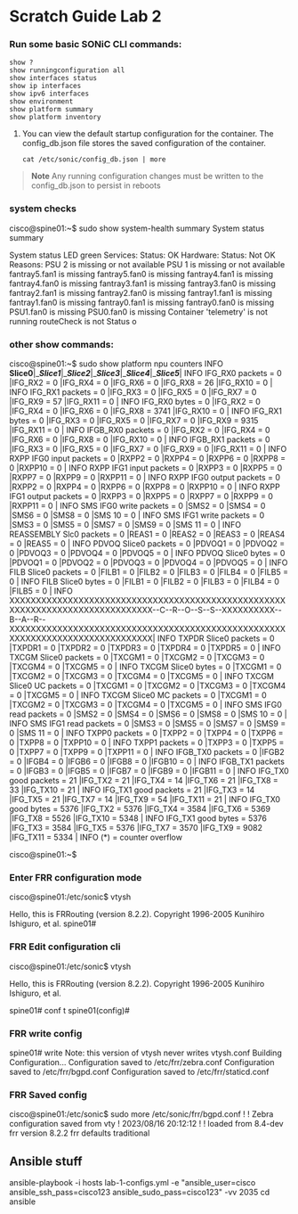 # Scratch Guide Lab 2

### Run some basic SONiC CLI commands:
```
show ?
show runningconfiguration all
show interfaces status
show ip interfaces
show ipv6 interfaces
show environment 
show platform summary
show platform inventory
```
1. You can view the default startup configuration for the container. The config_db.json file stores the saved configuration of the container. 
    ```
    cat /etc/sonic/config_db.json | more 
    ```
>**Note**
>Any running configuration changes must be written to the config_db.json to persist in reboots

### system checks

cisco@spine01:~$ sudo show system-health summary
System status summary

  System status LED  green
  Services:
    Status: OK
  Hardware:
    Status: Not OK
    Reasons: PSU 2 is missing or not available
	     PSU 1 is missing or not available
	     fantray5.fan1 is missing
	     fantray5.fan0 is missing
	     fantray4.fan1 is missing
	     fantray4.fan0 is missing
	     fantray3.fan1 is missing
	     fantray3.fan0 is missing
	     fantray2.fan1 is missing
	     fantray2.fan0 is missing
	     fantray1.fan1 is missing
	     fantray1.fan0 is missing
	     fantray0.fan1 is missing
	     fantray0.fan0 is missing
	     PSU1.fan0 is missing
	     PSU0.fan0 is missing
	     Container 'telemetry' is not running
	     routeCheck is not Status o

### other show commands:
cisco@spine01:~$ sudo show platform npu counters 
INFO  ____________________Slice0____________________|____________Slice1___________|____________Slice2___________|____________Slice3___________|____________Slice4___________|____________Slice5___________|
INFO  IFG_RX0 packets          =               0    |IFG_RX2 =               0    |IFG_RX4 =               0    |IFG_RX6 =               0    |IFG_RX8 =              26    |IFG_RX10 =               0    |
INFO  IFG_RX1 packets          =               0    |IFG_RX3 =               0    |IFG_RX5 =               0    |IFG_RX7 =               0    |IFG_RX9 =              57    |IFG_RX11 =               0    |
INFO  IFG_RX0 bytes            =               0    |IFG_RX2 =               0    |IFG_RX4 =               0    |IFG_RX6 =               0    |IFG_RX8 =            3741    |IFG_RX10 =               0    |
INFO  IFG_RX1 bytes            =               0    |IFG_RX3 =               0    |IFG_RX5 =               0    |IFG_RX7 =               0    |IFG_RX9 =            9315    |IFG_RX11 =               0    |
INFO  IFGB_RX0 packets         =               0    |IFG_RX2 =               0    |IFG_RX4 =               0    |IFG_RX6 =               0    |IFG_RX8 =               0    |IFG_RX10 =               0    |
INFO  IFGB_RX1 packets         =               0    |IFG_RX3 =               0    |IFG_RX5 =               0    |IFG_RX7 =               0    |IFG_RX9 =               0    |IFG_RX11 =               0    |
INFO  RXPP IFG0 input packets  =               0    |RXPP2   =               0    |RXPP4   =               0    |RXPP6   =               0    |RXPP8   =               0    |RXPP10   =               0    |
INFO  RXPP IFG1 input packets  =               0    |RXPP3   =               0    |RXPP5   =               0    |RXPP7   =               0    |RXPP9   =               0    |RXPP11   =               0    |
INFO  RXPP IFG0 output packets =               0    |RXPP2   =               0    |RXPP4   =               0    |RXPP6   =               0    |RXPP8   =               0    |RXPP10   =               0    |
INFO  RXPP IFG1 output packets =               0    |RXPP3   =               0    |RXPP5   =               0    |RXPP7   =               0    |RXPP9   =               0    |RXPP11   =               0    |
INFO  SMS IFG0 write packets   =               0    |SMS2    =               0    |SMS4    =               0    |SMS6    =               0    |SMS8    =               0    |SMS 10   =               0    |
INFO  SMS IFG1 write packets   =               0    |SMS3    =               0    |SMS5    =               0    |SMS7    =               0    |SMS9    =               0    |SMS 11   =               0    |
INFO  REASSEMBLY Slc0 packets  =               0    |REAS1   =               0    |REAS2   =               0    |REAS3   =               0    |REAS4   =               0    |REAS5    =               0    |
INFO  PDVOQ Slice0 packets     =               0    |PDVOQ1  =               0    |PDVOQ2  =               0    |PDVOQ3  =               0    |PDVOQ4  =               0    |PDVOQ5   =               0    |
INFO  PDVOQ Slice0 bytes       =               0    |PDVOQ1  =               0    |PDVOQ2  =               0    |PDVOQ3  =               0    |PDVOQ4  =               0    |PDVOQ5   =               0    |
INFO  FILB Slice0 packets      =               0    |FILB1   =               0    |FILB2   =               0    |FILB3   =               0    |FILB4   =               0    |FILB5    =               0    |
INFO  FILB Slice0 bytes        =               0    |FILB1   =               0    |FILB2   =               0    |FILB3   =               0    |FILB4   =               0    |FILB5    =               0    |
INFO  XXXXXXXXXXXXXXXXXXXXXXXXXXXXXXXXXXXXXXXXXXXXXXXXXXXXXXXXXXXXXXXXXXXXXXXXXXXXXXX--C--R--O--S--S--XXXXXXXXXX--B--A--R--XXXXXXXXXXXXXXXXXXXXXXXXXXXXXXXXXXXXXXXXXXXXXXXXXXXXXXXXXXXXXXXXXXXXXXXXXXXXXXX|
INFO  TXPDR Slice0 packets     =               0    |TXPDR1  =               0    |TXPDR2  =               0    |TXPDR3  =               0    |TXPDR4  =               0    |TXPDR5   =               0    |
INFO  TXCGM Slice0 packets     =               0    |TXCGM1  =               0    |TXCGM2  =               0    |TXCGM3  =               0    |TXCGM4  =               0    |TXCGM5   =               0    |
INFO  TXCGM Slice0 bytes       =               0    |TXCGM1  =               0    |TXCGM2  =               0    |TXCGM3  =               0    |TXCGM4  =               0    |TXCGM5   =               0    |
INFO  TXCGM Slice0 UC packets  =               0    |TXCGM1  =               0    |TXCGM2  =               0    |TXCGM3  =               0    |TXCGM4  =               0    |TXCGM5   =               0    |
INFO  TXCGM Slice0 MC packets  =               0    |TXCGM1  =               0    |TXCGM2  =               0    |TXCGM3  =               0    |TXCGM4  =               0    |TXCGM5   =               0    |
INFO  SMS IFG0 read packets    =               0    |SMS2    =               0    |SMS4    =               0    |SMS6    =               0    |SMS8    =               0    |SMS 10   =               0    |
INFO  SMS IFG1 read packets    =               0    |SMS3    =               0    |SMS5    =               0    |SMS7    =               0    |SMS9    =               0    |SMS 11   =               0    |
INFO  TXPP0 packets            =               0    |TXPP2   =               0    |TXPP4   =               0    |TXPP6   =               0    |TXPP8   =               0    |TXPP10   =               0    |
INFO  TXPP1 packets            =               0    |TXPP3   =               0    |TXPP5   =               0    |TXPP7   =               0    |TXPP9   =               0    |TXPP11   =               0    |
INFO  IFGB_TX0 packets         =               0    |IFGB2   =               0    |IFGB4   =               0    |IFGB6   =               0    |IFGB8   =               0    |IFGB10   =               0    |
INFO  IFGB_TX1 packets         =               0    |IFGB3   =               0    |IFGB5   =               0    |IFGB7   =               0    |IFGB9   =               0    |IFGB11   =               0    |
INFO  IFG_TX0 good packets     =              21    |IFG_TX2 =              21    |IFG_TX4 =              14    |IFG_TX6 =              21    |IFG_TX8 =              33    |IFG_TX10 =              21    |
INFO  IFG_TX1 good packets     =              21    |IFG_TX3 =              14    |IFG_TX5 =              21    |IFG_TX7 =              14    |IFG_TX9 =              54    |IFG_TX11 =              21    |
INFO  IFG_TX0 good bytes       =            5376    |IFG_TX2 =            5376    |IFG_TX4 =            3584    |IFG_TX6 =            5369    |IFG_TX8 =            5526    |IFG_TX10 =            5348    |
INFO  IFG_TX1 good bytes       =            5376    |IFG_TX3 =            3584    |IFG_TX5 =            5376    |IFG_TX7 =            3570    |IFG_TX9 =            9082    |IFG_TX11 =            5334    |
INFO  (*) = counter overflow

cisco@spine01:~$ 




### Enter FRR configuration mode
cisco@spine01:/etc/sonic$ vtysh

Hello, this is FRRouting (version 8.2.2).
Copyright 1996-2005 Kunihiro Ishiguro, et al.
spine01# 
### FRR Edit configuration cli
cisco@spine01:/etc/sonic$ vtysh

Hello, this is FRRouting (version 8.2.2).
Copyright 1996-2005 Kunihiro Ishiguro, et al.

spine01# conf t
spine01(config)# 

### FRR write config
spine01# write
Note: this version of vtysh never writes vtysh.conf
Building Configuration...
Configuration saved to /etc/frr/zebra.conf
Configuration saved to /etc/frr/bgpd.conf
Configuration saved to /etc/frr/staticd.conf

### FRR Saved config
cisco@spine01:/etc/sonic$ sudo more /etc/sonic/frr/bgpd.conf
!
! Zebra configuration saved from vty
!   2023/08/16 20:12:12
!
! loaded from 8.4-dev
frr version 8.2.2
frr defaults traditional


## Ansible stuff
 ansible-playbook -i hosts lab-1-configs.yml -e "ansible_user=cisco ansible_ssh_pass=cisco123 ansible_sudo_pass=cisco123" -vv
 2035  cd ansible
 
